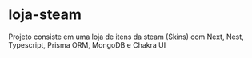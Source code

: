 # loja-steam
Projeto consiste em uma loja de itens da steam (Skins) com Next, Nest, Typescript, Prisma ORM, MongoDB e Chakra UI
